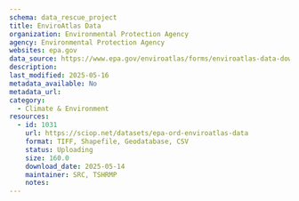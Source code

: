 ```yaml
---
schema: data_rescue_project 
title: EnviroAtlas Data
organization: Environmental Protection Agency
agency: Environmental Protection Agency
websites: epa.gov
data_source: https://www.epa.gov/enviroatlas/forms/enviroatlas-data-download
description: 
last_modified: 2025-05-16
metadata_available: No
metadata_url: 
category:
  - Climate & Environment 
resources:
  - id: 1031
    url: https://sciop.net/datasets/epa-ord-enviroatlas-data
    format: TIFF, Shapefile, Geodatabase, CSV
    status: Uploading
    size: 160.0
    download_date: 2025-05-14
    maintainer: SRC, TSHRMP
    notes: 
---
```


